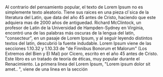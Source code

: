 Al contrario del pensamiento popular, el texto de Lorem Ipsum no es simplemente texto aleatorio.
Tiene sus raices en una pieza cl´sica de la literatura del Latin, que data del año 45 antes de Cristo,
haciendo que este adquiera mas de 2000 años de antiguedad. Richard McClintock, un profesor de Latin de
la Universidad de Hampden-Sydney en Virginia, encontró una de las palabras más oscuras de la lengua del
latín, "consecteur", en un pasaje de Lorem Ipsum, y al seguir leyendo distintos textos del latín, descubrió
la fuente indudable. Lorem Ipsum viene de las secciones 1.10.32 y 1.10.33 de "de Finnibus Bonorum et Malorum"
(Los Extremos del Bien y El Mal) por Cicero, escrito en el año 45 antes de Cristo. Este libro es un tratado de
teoría de éticas, muy popular durante el Renacimiento. La primera linea del Lorem Ipsum, "Lorem ipsum dolor sit amet..
", viene de una linea en la sección